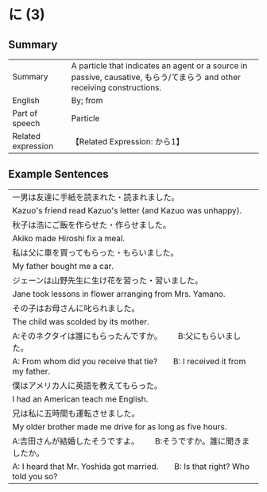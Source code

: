 # に (3)

## Summary

<table><tr>   <td>Summary</td>   <td>A particle that indicates an agent or a source in passive, causative, もらう/てまらう and other receiving constructions.</td></tr><tr>   <td>English</td>   <td>By; from</td></tr><tr>   <td>Part of speech</td>   <td>Particle</td></tr><tr>   <td>Related expression</td>   <td>【Related Expression: から1】</td></tr></table>

## Example Sentences

<table><tr><td>一男は友達に手紙を読まれた・読まれました。</td></tr><tr><td>Kazuo's friend read Kazuo's letter (and Kazuo was unhappy).</td></tr><tr><td>秋子は浩にご飯を作らせた・作らせました。</td></tr><tr><td>Akiko made Hiroshi fix a meal.</td></tr><tr><td>私は父に車を買ってもらった・もらいました。</td></tr><tr><td>My father bought me a car.</td></tr><tr><td>ジェーンは山野先生に生け花を習った・習いました。</td></tr><tr><td>Jane took lessons in flower arranging from Mrs. Yamano.</td></tr><tr><td>その子はお母さんに叱られました。</td></tr><tr><td>The child was scolded by its mother.</td></tr><tr><td>A:そのネクタイは誰にもらったんですか。  B:父にもらいました。</td></tr><tr><td>A: From whom did you receive that tie?&emsp;&emsp;B: I received it from my father.</td></tr><tr><td>僕はアメリカ人に英語を教えてもらった。</td></tr><tr><td>I had an American teach me English.</td></tr><tr><td>兄は私に五時間も運転させました。</td></tr><tr><td>My older brother made me drive for as long as five hours.</td></tr><tr><td>A:吉田さんが結婚したそうですよ。  B:そうですか。誰に聞きましたか。</td></tr><tr><td>A: I heard that Mr. Yoshida got married.&emsp;&emsp;B: Is that right? Who told you so?</td></tr></table>

